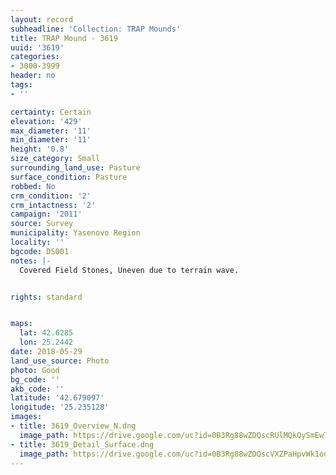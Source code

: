 ```yaml
---
layout: record
subheadline: 'Collection: TRAP Mounds'
title: TRAP Mound - 3619
uuid: '3619'
categories:
- 3000-3999
header: no
tags:
- ''

certainty: Certain
elevation: '429'
max_diameter: '11'
min_diameter: '11'
height: '0.8'
size_category: Small
surrounding_land_use: Pasture
surface_condition: Pasture
robbed: No
crm_condition: '2'
crm_intactness: '2'
campaign: '2011'
source: Survey
municipality: Yasenovo Region
locality: ''
bgcode: DS001
notes: |-
  Covered Field Stones, Uneven due to terrain wave.


rights: standard


maps:
  lat: 42.6285
  lon: 25.2442
date: 2018-05-29
land_use_source: Photo
photo: Good
bg_code: ''
akb_code: ''
latitude: '42.679097'
longitude: '25.235128'
images:
- title: 3619_Overview_N.dng
  image_path: https://drive.google.com/uc?id=0B3Rg88wZDQscRUlMQkQySmEwTUU
- title: 3619_Detail_Surface.dng
  image_path: https://drive.google.com/uc?id=0B3Rg88wZDQscVXZPaHpvWk1odFE
---
```

